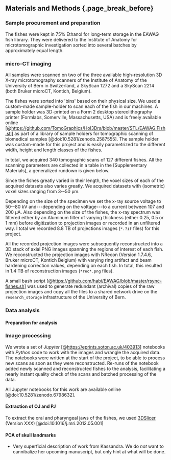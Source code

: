 ## Materials and Methods {.page_break_before}
### Sample procurement and preparation

The fishes were kept in 75% Ethanol for long-term storage in the EAWAG fish library.
They were delivered to the Institute of Anatomy for microtomographic investigation sorted into several batches by approximately equal length.

[TODO]: # (Were they transported to Bern as 'Gefahrengut'-Transport? This would be a remarkable little tidbit to add to the manuscript)

### micro-CT imaging

All samples were scanned on two of the three available high-resolution 3D X-ray microtomography scanners of the Institute of Anatomy of the University of Bern in Switzerland, a SkyScan 1272 and a SkyScan 2214 (both Bruker microCT, Kontich, Belgium).

The fishes were sorted into 'bins' based on their physical size.
We used a custom-made sample-holder to scan each of the fish in our machines.
A sample holder was 3D-printed on a Form 2 desktop stereolithography printer (Formlabs, Somerville, Massachusetts, USA) and is freely available online [@https://github.com/TomoGraphics/Hol3Drs/blob/master/STL/EAWAG.Fish.stl] as part of a library of sample holders for tomographic scanning of biomedical samples [@doi:10.5281/zenodo.2587555].
The sample holder was custom-made for this project and is easily parametrized to the different width, height and length classes of the fishes.

In total, we acquired 340 tomographic scans of 127 different fishes.
All the scanning parameters are collected in a table in the [Supplementary Materials], a generalized rundown is given below.

Since the fishes greatly varied in their length, the voxel sizes of each of the acquired datasets also varies greatly.
We acquired datasets with (isometric) voxel sizes ranging from 3--50 μm.

Depending on the size of the specimen we set the x-ray source voltage to 50--80 kV and---depending on the voltage---to a current between 107 and 200 μA.
Also depending on the size of the fishes, the x-ray spectrum was filtered either by an Aluminum filter of varying thickness (either 0.25, 0.5 or 1 mm) before digitization to projection images or recorded in an unfiltered way.
I total we recorded 8.8 TB of projections images (`*.?if` files) for this project.

All the recorded projection images were subsequently reconstructed into a 3D stack of axial PNG images spanning the regions of interest of each fish.
 We reconstructed the projection images with NRecon (Version 1.7.4.6, Bruker microCT, Kontich Belgium) with varying ring artifact and beam hardening correction values, depending on each fish.
In total, this resulted in 1.4 TB of reconstruction images (`*rec*.png` files).

A small bash script [@https://github.com/habi/EAWAG/blob/master/rsync-fishes.sh] was used to generate redundant (archival) copies of the raw projection images and copy all the files to a shared network drive on the `research_storage` infrastructure of the University of Bern.

[TODO]: # (Add XLS sheet with all the scan details as supplementary material.)

[TODO]: # (I *still* would like to be able to make as much data as possible accessible to other researchers. Can we don this as part of this manuscript?)

### Data analysis
#### Preparation for analysis

### Image processing

We wrote a set of *Jupyter* [@https://eprints.soton.ac.uk/403913] notebooks with *Python* code to work with the images and wrangle the acquired data.
The notebooks were written at the start of the project, to be able to process new scans as soon as they were reconstructed.
Re-runs of the notebook added newly scanned and reconstructed fishes to the analysis, facilitating a nearly instant quality check of the scans and batched processing of the data.

All Jupyter notebooks for this work are available online [@doi:10.5281/zenodo.6798632].

#### Extraction of OJ and PJ

To extract the oral and pharyngeal jaws of the fishes, we used [3DSlicer](https://www.slicer.org) (Version XXX) [@doi:10.1016/j.mri.2012.05.001]

[TODO]: # (Mikki will add a short 'cook book' style rundown on how she exactly extracted the OJs and PJs.)

#### PCA of skull landmarks

- Very superficial description of work from Kassandra.
  We do *not* want to cannibalize her upcoming manuscript, but only hint at what will be done.
